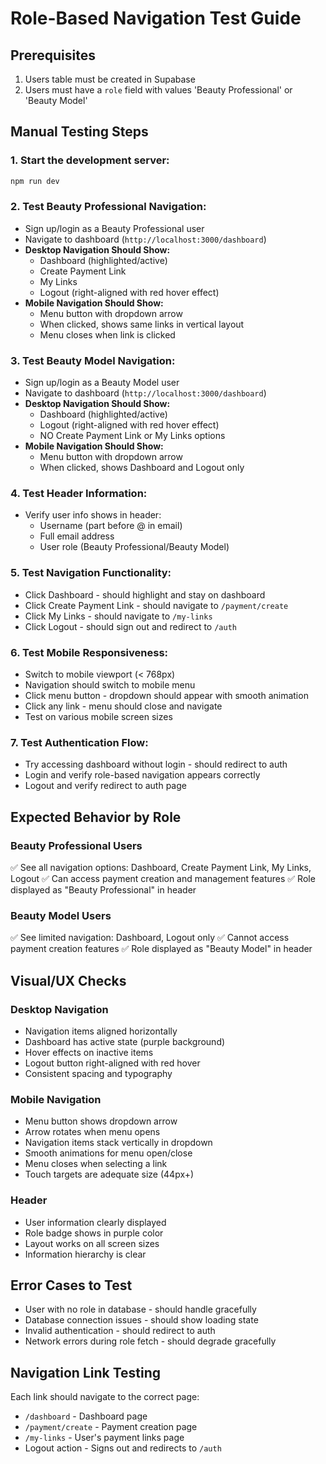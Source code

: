 # Role-Based Navigation Test Guide

## Prerequisites
1. Users table must be created in Supabase
2. Users must have a `role` field with values 'Beauty Professional' or 'Beauty Model'

## Manual Testing Steps

### 1. **Start the development server:**
   ```bash
   npm run dev
   ```

### 2. **Test Beauty Professional Navigation:**
   - Sign up/login as a Beauty Professional user
   - Navigate to dashboard (`http://localhost:3000/dashboard`)
   - **Desktop Navigation Should Show:**
     - Dashboard (highlighted/active)
     - Create Payment Link
     - My Links
     - Logout (right-aligned with red hover effect)
   - **Mobile Navigation Should Show:**
     - Menu button with dropdown arrow
     - When clicked, shows same links in vertical layout
     - Menu closes when link is clicked

### 3. **Test Beauty Model Navigation:**
   - Sign up/login as a Beauty Model user
   - Navigate to dashboard (`http://localhost:3000/dashboard`)
   - **Desktop Navigation Should Show:**
     - Dashboard (highlighted/active)
     - Logout (right-aligned with red hover effect)
     - NO Create Payment Link or My Links options
   - **Mobile Navigation Should Show:**
     - Menu button with dropdown arrow
     - When clicked, shows Dashboard and Logout only

### 4. **Test Header Information:**
   - Verify user info shows in header:
     - Username (part before @ in email)
     - Full email address
     - User role (Beauty Professional/Beauty Model)

### 5. **Test Navigation Functionality:**
   - Click Dashboard - should highlight and stay on dashboard
   - Click Create Payment Link - should navigate to `/payment/create`
   - Click My Links - should navigate to `/my-links`
   - Click Logout - should sign out and redirect to `/auth`

### 6. **Test Mobile Responsiveness:**
   - Switch to mobile viewport (< 768px)
   - Navigation should switch to mobile menu
   - Click menu button - dropdown should appear with smooth animation
   - Click any link - menu should close and navigate
   - Test on various mobile screen sizes

### 7. **Test Authentication Flow:**
   - Try accessing dashboard without login - should redirect to auth
   - Login and verify role-based navigation appears correctly
   - Logout and verify redirect to auth page

## Expected Behavior by Role

### Beauty Professional Users
✅ See all navigation options: Dashboard, Create Payment Link, My Links, Logout
✅ Can access payment creation and management features
✅ Role displayed as "Beauty Professional" in header

### Beauty Model Users  
✅ See limited navigation: Dashboard, Logout only
✅ Cannot access payment creation features
✅ Role displayed as "Beauty Model" in header

## Visual/UX Checks

### Desktop Navigation
- Navigation items aligned horizontally
- Dashboard has active state (purple background)
- Hover effects on inactive items
- Logout button right-aligned with red hover
- Consistent spacing and typography

### Mobile Navigation
- Menu button shows dropdown arrow
- Arrow rotates when menu opens
- Navigation items stack vertically in dropdown
- Smooth animations for menu open/close
- Menu closes when selecting a link
- Touch targets are adequate size (44px+)

### Header
- User information clearly displayed
- Role badge shows in purple color
- Layout works on all screen sizes
- Information hierarchy is clear

## Error Cases to Test
- User with no role in database - should handle gracefully
- Database connection issues - should show loading state
- Invalid authentication - should redirect to auth
- Network errors during role fetch - should degrade gracefully

## Navigation Link Testing
Each link should navigate to the correct page:
- `/dashboard` - Dashboard page
- `/payment/create` - Payment creation page  
- `/my-links` - User's payment links page
- Logout action - Signs out and redirects to `/auth`